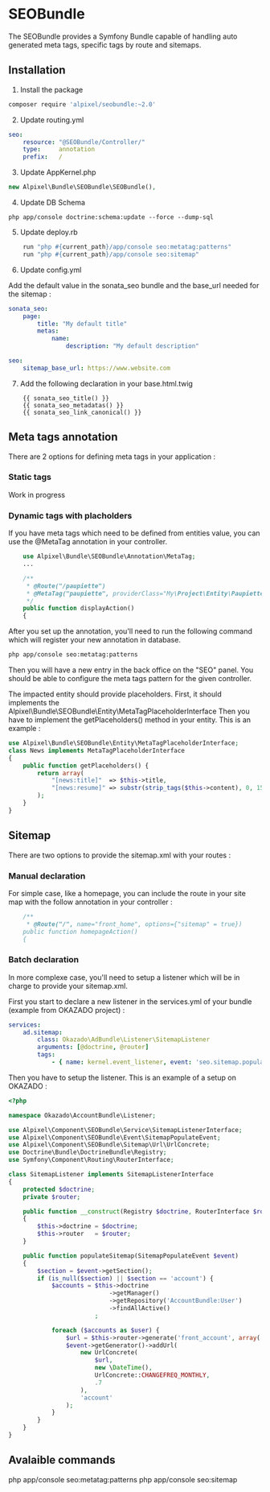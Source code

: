 
SEOBundle
===========

The SEOBundle provides a Symfony Bundle capable of handling auto generated meta tags, specific tags by route and sitemaps.



## Installation

1. Install the package

```bash
composer require 'alpixel/seobundle:~2.0'
```

2. Update routing.yml

```yaml
seo:
    resource: "@SEOBundle/Controller/"
    type:     annotation
    prefix:   /
```


3. Update AppKernel.php

```php
new Alpixel\Bundle\SEOBundle\SEOBundle(),
```


4. Update DB Schema

```
php app/console doctrine:schema:update --force --dump-sql
```

5. Update deploy.rb

```ruby
    run "php #{current_path}/app/console seo:metatag:patterns"
    run "php #{current_path}/app/console seo:sitemap"
```


6. Update config.yml

Add the default value in the sonata_seo bundle and the base_url needed for the sitemap :

```yaml
sonata_seo:
    page:
        title: "My default title"
        metas:
            name:
                description: "My default description"

seo:
    sitemap_base_url: https://www.website.com
```

7. Add the following declaration in your base.html.twig

```twig
    {{ sonata_seo_title() }}
    {{ sonata_seo_metadatas() }}
    {{ sonata_seo_link_canonical() }}
```

## Meta tags annotation

There are 2 options for defining meta tags in your application :

### Static tags

Work in progress


### Dynamic tags with placholders

If you have meta tags which need to be defined from entities value, you can use the @MetaTag annotation in your controller.


```php
    use Alpixel\Bundle\SEOBundle\Annotation\MetaTag;
    ...

    /**
     * @Route("/paupiette")
     * @MetaTag("paupiette", providerClass="My\Project\Entity\Paupiette", title="Paupiette page")
     */
    public function displayAction()
    {

```

After you set up the annotation, you'll need to run the following command which will register your new annotation in database.

```bash
php app/console seo:metatag:patterns
```


Then you will have a new entry in the back office on the "SEO" panel. You should be able to configure the meta tags pattern for the given controller.

The impacted entity should provide placeholders.
First, it should implements the Alpixel\Bundle\SEOBundle\Entity\MetaTagPlaceholderInterface
Then you have to implement the getPlaceholders() method in your entity. This is an example :

```php
use Alpixel\Bundle\SEOBundle\Entity\MetaTagPlaceholderInterface;
class News implements MetaTagPlaceholderInterface
{
    public function getPlaceholders() {
        return array(
            "[news:title]"  => $this->title,
            "[news:resume]" => substr(strip_tags($this->content), 0, 150)
        );
    }
}
```


## Sitemap

There are two options to provide the sitemap.xml with your routes :

### Manual declaration

For simple case, like a homepage, you can include the route in your site map with the follow annotation in your controller :

```php
    /**
     * @Route("/", name="front_home", options={"sitemap" = true})
    public function homepageAction()
    {
```

### Batch declaration

In more complexe case, you'll need to setup a listener which will be in charge to provide your sitemap.xml.

First you start to declare a new listener in the services.yml of your bundle (example from OKAZADO project) :

```yaml
services:
    ad.sitemap:
        class: Okazado\AdBundle\Listener\SitemapListener
        arguments: [@doctrine, @router]
        tags:
            - { name: kernel.event_listener, event: 'seo.sitemap.populate', method: populateSitemap }
```

Then you have to setup the listener. This is an example of a setup on OKAZADO :

```php
<?php

namespace Okazado\AccountBundle\Listener;

use Alpixel\Component\SEOBundle\Service\SitemapListenerInterface;
use Alpixel\Component\SEOBundle\Event\SitemapPopulateEvent;
use Alpixel\Component\SEOBundle\Sitemap\Url\UrlConcrete;
use Doctrine\Bundle\DoctrineBundle\Registry;
use Symfony\Component\Routing\RouterInterface;

class SitemapListener implements SitemapListenerInterface
{
    protected $doctrine;
    private $router;

    public function __construct(Registry $doctrine, RouterInterface $router)
    {
        $this->doctrine = $doctrine;
        $this->router   = $router;
    }

    public function populateSitemap(SitemapPopulateEvent $event)
    {
        $section = $event->getSection();
        if (is_null($section) || $section == 'account') {
            $accounts = $this->doctrine
                            ->getManager()
                            ->getRepository('AccountBundle:User')
                            ->findAllActive()
                        ;

            foreach ($accounts as $user) {
                $url = $this->router->generate('front_account', array('user'=>$user->getUsernameCanonical()), true);
                $event->getGenerator()->addUrl(
                    new UrlConcrete(
                        $url,
                        new \DateTime(),
                        UrlConcrete::CHANGEFREQ_MONTHLY,
                        .7
                    ),
                    'account'
                );
            }
        }
    }
}
```



## Avalaible commands

php app/console seo:metatag:patterns
php app/console seo:sitemap
